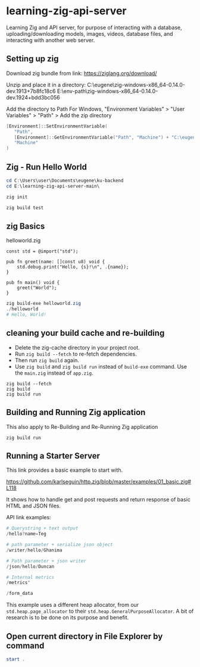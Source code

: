 # learning-zig-api-server

Learning Zig and API server, for purpose of interacting with a database, uploading/downloading models, images, videos, database files, and interacting with another web server.

## Setting up zig

Download zig bundle from link:
https://ziglang.org/download/

Unzip and place it in a directory:
C:\eugene\zig-windows-x86_64-0.14.0-dev.1913+7b8fc18c6
E:\env-path\zig-windows-x86_64-0.14.0-dev.1924+bdd3bc056

Add the directory to Path
For Windows, "Environment Variables" > "User Variables" > "Path" > Add the zip directory

```powershell
[Environment]::SetEnvironmentVariable(
   "Path",
   [Environment]::GetEnvironmentVariable("Path", "Machine") + "C:\eugene\zig-windows-x86_64-0.14.0-dev.1913+7b8fc18c6",
   "Machine"
)

```

## Zig - Run Hello World

```powershell
cd C:\Users\user\Documents\eugene\ku-backend
cd E:\learning-zig-api-server-main\

zig init

zig build test
```

## zig Basics

helloworld.zig

```zig
const std = @import("std");

pub fn greet(name: []const u8) void {
    std.debug.print("Hello, {s}!\n", .{name});
}

pub fn main() void {
    greet("World");
}
```

```powershell
zig build-exe helloworld.zig
./helloworld
# Hello, World!
```

## cleaning your build cache and re-building

- Delete the zig-cache directory in your project root.
- Run `zig build --fetch` to re-fetch dependencies.
- Then run `zig build` again.
- Use `zig build` and `zig build run` instead of `build-exe` command. Use the `main.zig` instead of `app.zig`.

```zig
zig build --fetch
zig build
zig build run
```

## Building and Running Zig application

This also apply to Re-Building and Re-Running Zig application

```zig
zig build run
```

## Running a Starter Server

This link provides a basic example to start with.

<https://github.com/karlseguin/http.zig/blob/master/examples/01_basic.zig#L118>

It shows how to handle get and post requests and return response of basic HTML and JSON files.

API link examples:

```s
# Querystring + text output
/hello?name=Teg

# path parameter + serialize json object
/writer/hello/Ghanima

# Path parameter + json writer
/json/hello/Duncan 

# Internal metrics
/metrics"

/form_data
```

This example uses a different heap allocator, from our `std.heap.page_allocator` to their `std.heap.GeneralPurposeAllocator`. A bit of research is to be done on its purpose and benefit.

## Open current directory in File Explorer by command

```powershell
start .
```
